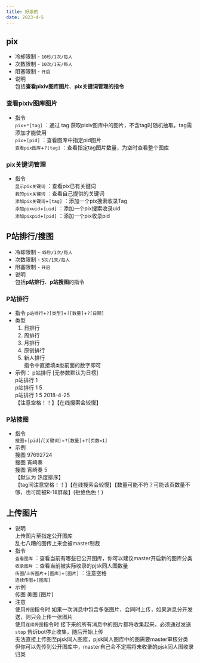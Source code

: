 ```yaml
---
title: 好康的
date: 2023-4-5
---
```

## pix
* 冷却限制 - `10秒/1次/每人`  
* 次数限制 - `10次/1天/每人`  
* 阻塞限制 - `开启`  
* 说明  
    包括**查看pixiv图库图片**、**pix关键词管理的指令**  
### 查看pixiv图库图片  
* 指令  
    `pix`+`*[tag]` ：通过 tag 获取pixiv图库中的图片，不含tag时随机抽取，tag需添加才能使用  
    `pix`+`[pid]` ：查看图库中指定pid图片  
    `查看pix图库`+`?[tag]` ：查看指定tag图片数量，为空时查看整个图库  
### pix关键词管理
* 指令  
    `显示pix关键词` ：查看pix已有关键词  
    `我的pix关键词` ：查看自己提供的关键词  
    `添加pix关键词`+`[tag]` ：添加一个pix搜索收录Tag  
    `添加pixuid`+`[uid]` ：添加一个pix搜索收录uid  
    `添加pixpid`+`[pid]` ：添加一个pix收录pid  
## P站排行/搜图
* 冷却限制 - `45秒/1次/每人`  
* 次数限制 - `5次/1天/每人`  
* 阻塞限制 - `开启`  
* 说明  
    包括**p站排行**、**p站搜图**的指令  
### P站排行
* 指令 
     `p站排行`+`?[类型]`+`?[数量]`+`?[日期]`  
* 类型  
    1. 日排行  
    2. 周排行  
    3. 月排行  
    4. 原创排行  
    5. 新人排行  
    指令中直接填`类型`前面的数字即可  
* 示例：
    p站排行  \[无参数默认为日榜\]  
    p站排行 1  
    p站排行 1 5  
    p站排行 1 5 2018-4-25  
    【注意空格！！】【在线搜索会较慢】  
### P站搜图
* 指令  
    `搜图`+`[pid]`/`[关键词]`+`?[数量]`+`?[页数=1]`  
* 示例  
    搜图 97692724  
    搜图 宵崎奏  
    搜图 宵崎奏 5  
    【默认为 热度排序】  
    【tag间注意空格！！】【在线搜索会较慢】【数量可能不符？可能该页数量不够，也可能被R-18屏蔽】(拒绝色色！)  
## 上传图片
* 说明  
    上传图片至指定公开图库  
    乱七八糟的图传上来会被master制裁  
* 指令  
    `查看图库` ：查看当前有哪些已公开图库，你可以建议master开启新的图库分类  
    `收录图片` ：查看当前被实际收录的pjsk同人图数量  
    `传图`/`上传图片`+`[图库]`+`[图片]` ：注意空格  
    `连续传图`+`[图库]`  
* 示例  
    传图 美图 \[图片]  
* 注意  
    使用`传图`指令时 如果一次消息中包含多张图片，会同时上传，如果消息分开发送，则只会上传一张图片  
    使用`连续传图`指令时 接下来的所有消息中的图片都将收集起来，必须通过发送 `stop` 告诉bot停止收集，随后开始上传  
    无法直接上传图至pjsk同人图库，pjsk同人图库中的图需要master审核分类  
    但你可以先传到公开图库中，master自己会不定期将未收录的pjsk同人图收录归类  